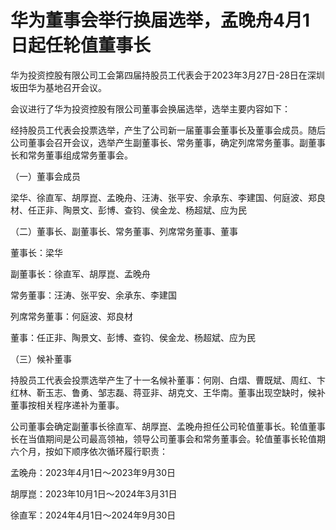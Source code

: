 # 华为董事会举行换届选举，孟晚舟4月1日起任轮值董事长

华为投资控股有限公司工会第四届持股员工代表会于2023年3月27日-28日在深圳坂田华为基地召开会议。

会议进行了华为投资控股有限公司董事会换届选举，选举主要内容如下：

经持股员工代表会投票选举，产生了公司新一届董事会董事长及董事会成员。随后公司董事会召开会议，选举产生副董事长、常务董事，确定列席常务董事。副董事长和常务董事组成常务董事会。

（一）董事会成员

梁华、徐直军、胡厚崑、孟晚舟、汪涛、张平安、余承东、李建国、何庭波、郑良材、任正非、陶景文、彭博、查钧、侯金龙、杨超斌、应为民

（二）董事长、副董事长、常务董事、列席常务董事、董事

董事长：梁华

副董事长：徐直军、胡厚崑、孟晚舟

常务董事：汪涛、张平安、余承东、李建国

列席常务董事：何庭波、郑良材

董事：任正非、陶景文、彭博、查钧、侯金龙、杨超斌、应为民

（三）候补董事

持股员工代表会投票选举产生了十一名候补董事：何刚、白熠、曹既斌、周红、卞红林、靳玉志、鲁勇、邹志磊、蒋亚非、胡克文、王华南。董事出现空缺时，候补董事按相关程序递补为董事。

公司董事会确定副董事长徐直军、胡厚崑、孟晚舟担任公司轮值董事长。轮值董事长在当值期间是公司最高领袖，领导公司董事会和常务董事会。轮值董事长轮值期六个月，按如下顺序依次循环履行职责：

孟晚舟：2023年4月1日～2023年9月30日

胡厚崑：2023年10月1日～2024年3月31日

徐直军：2024年4月1日～2024年9月30日


